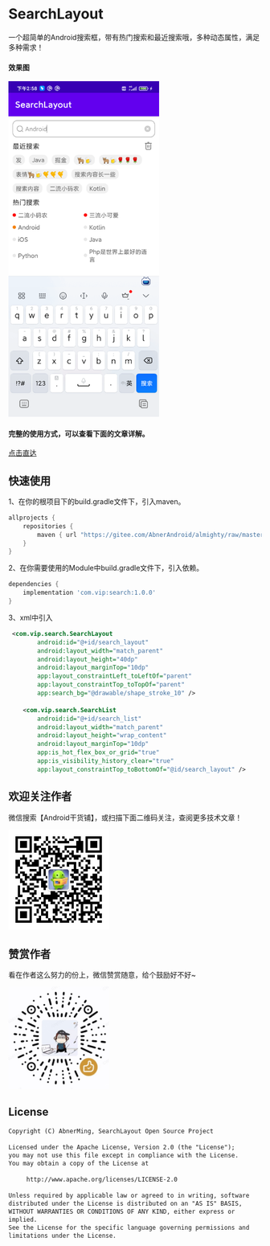 # SearchLayout

一个超简单的Android搜索框，带有热门搜索和最近搜索哦，多种动态属性，满足多种需求！

#### 效果图

<img src="images/device-search.png" width="300px" />

#### 完整的使用方式，可以查看下面的文章详解。

[点击直达](https://juejin.cn/post/7163844676556947464)

## 快速使用

1、在你的根项目下的build.gradle文件下，引入maven。

```groovy
allprojects {
    repositories {
        maven { url "https://gitee.com/AbnerAndroid/almighty/raw/master" }
    }
}
```
2、在你需要使用的Module中build.gradle文件下，引入依赖。

```groovy
dependencies {
    implementation 'com.vip:search:1.0.0'
}
```
3、xml中引入

```xml
 <com.vip.search.SearchLayout
        android:id="@+id/search_layout"
        android:layout_width="match_parent"
        android:layout_height="40dp"
        android:layout_marginTop="10dp"
        app:layout_constraintLeft_toLeftOf="parent"
        app:layout_constraintTop_toTopOf="parent"
        app:search_bg="@drawable/shape_stroke_10" />

    <com.vip.search.SearchList
        android:id="@+id/search_list"
        android:layout_width="match_parent"
        android:layout_height="wrap_content"
        android:layout_marginTop="10dp"
        app:is_hot_flex_box_or_grid="true"
        app:is_visibility_history_clear="true"
        app:layout_constraintTop_toBottomOf="@id/search_layout" />
```

## 欢迎关注作者

微信搜索【Android干货铺】，或扫描下面二维码关注，查阅更多技术文章！

<img src="images/abner.jpg" width="200px" />

## 赞赏作者

看在作者这么努力的份上，微信赞赏随意，给个鼓励好不好~

<img src="images/wx_code.jpg" width="200px" />

## License

```
Copyright (C) AbnerMing, SearchLayout Open Source Project

Licensed under the Apache License, Version 2.0 (the "License");
you may not use this file except in compliance with the License.
You may obtain a copy of the License at

     http://www.apache.org/licenses/LICENSE-2.0

Unless required by applicable law or agreed to in writing, software
distributed under the License is distributed on an "AS IS" BASIS,
WITHOUT WARRANTIES OR CONDITIONS OF ANY KIND, either express or implied.
See the License for the specific language governing permissions and
limitations under the License.
```
